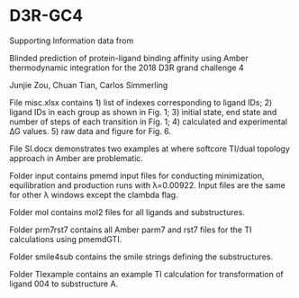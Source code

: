 # D3R-GC4
Supporting Information data from 

Blinded prediction of protein-ligand binding affinity using Amber thermodynamic integration for the 2018 D3R grand challenge 4

Junjie Zou, Chuan Tian, Carlos Simmerling

File misc.xlsx contains 1) list of indexes corresponding to ligand IDs; 2) ligand IDs in each group as shown in Fig. 1; 3) initial state, end state and number of steps of each transition in Fig. 1; 4) calculated and experimental ∆G values. 5) raw data and figure for Fig. 6. 

File SI.docx demonstrates two examples at where softcore TI/dual topology approach in Amber are problematic. 

Folder input contains pmemd input files for conducting minimization, equilibration and production runs with λ=0.00922. Input files are the same for other λ windows except the clambda flag. 

Folder mol contains mol2 files for all ligands and substructures. 

Folder prm7rst7 contains all Amber parm7 and rst7 files for the TI calculations using pmemdGTI. 

Folder smile4sub contains the smile strings defining the substructures. 

Folder TIexample contains an example TI calculation for transformation of ligand 004 to substructure A.
